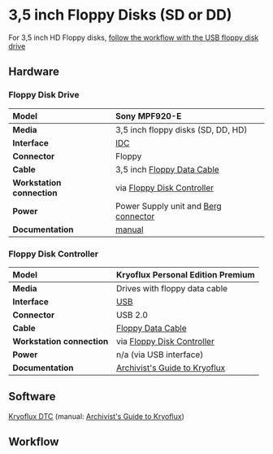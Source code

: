 # 3,5 inch Floppy Disks (SD or DD)

For 3,5 inch HD Floppy disks, [follow the workflow with the USB floppy disk drive](3-5-inch-HD.md)

## Hardware

### Floppy Disk Drive

|**Model**|Sony MPF920-E|
|:--|:--|
|**Media**|3,5 inch floppy disks (SD, DD, HD)|
|**Interface**|[IDC](https://www.wikidata.org/wiki/Q374830)|
|**Connector**|Floppy|
|**Cable**| 3,5 inch [Floppy Data Cable](https://www.computerhope.com/jargon/f/flopcabl.htm)|
|**Workstation connection**|via [Floppy Disk Controller](https://www.wikidata.org/wiki/Q741867)|
|**Power**| Power Supply unit and [Berg connector](https://www.wikidata.org/wiki/Q16951277)|
|**Documentation**| [manual](http://www.vintagecomputer.net/fjkraan/comp/divcomp/doc/YE_Data_YD-380_5.25inchHHHDFloppy.pdf) |

### Floppy Disk Controller

|**Model**|Kryoflux Personal Edition Premium|
|:--|:--|
|**Media**|Drives with floppy data cable|
|**Interface**|[USB](https://www.wikidata.org/wiki/Q42378)|
|**Connector**|USB 2.0|
|**Cable**|[Floppy Data Cable](https://www.computerhope.com/jargon/f/flopcabl.htm)|
|**Workstation connection**|via [Floppy Disk Controller](https://www.wikidata.org/wiki/Q741867)|
|**Power**| n/a (via USB interface)|
|**Documentation**| [Archivist's Guide to Kryoflux](https://github.com/archivistsguidetokryoflux/archivists-guide-to-kryoflux) |

## Software
[Kryoflux DTC](https://www.kryoflux.com/?page=download) (manual: [Archivist's Guide to Kryoflux](https://github.com/archivistsguidetokryoflux/archivists-guide-to-kryoflux))

## Workflow

